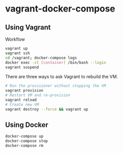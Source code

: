 vagrant-docker-compose
======================

Using Vagrant
-------------

Workflow

```bash
vagrant up
vagrant ssh
cd /vagrant; docker-compose logs
docker exec -it [container] /bin/bash --login
vagrant suspend
```

There are three ways to ask Vagrant to rebuild the VM.

```bash
# Run the provisioner without stopping the VM
vagrant provision
# Restart VM and re-provision
vagrant reload
# Create new VM 
vagrant destroy --force && vagrant up
```

Using Docker
------------

```bash
docker-compose up
docker-compose stop
docker-compose rm
```
